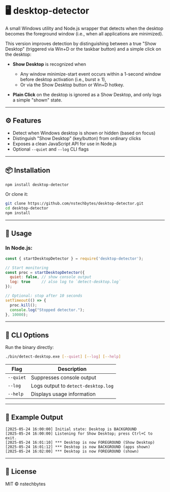 # 🖥️ desktop-detector

A small Windows utility and Node.js wrapper that detects when the desktop becomes the foreground window (i.e., when all applications are minimized).

This version improves detection by distinguishing between a true "Show Desktop" (triggered via Win+D or the taskbar button) and a simple click on the desktop:

* **Show Desktop** is recognized when

  * Any window minimize-start event occurs within a 1-second window before desktop activation (i.e., burst ≥ 1),
  * Or via the Show Desktop button or Win+D hotkey.
* **Plain Click** on the desktop is ignored as a Show Desktop, and only logs a simple "shown" state.

---

## ⚙️ Features

* Detect when Windows desktop is shown or hidden (based on focus)
* Distinguish "Show Desktop" (key/button) from ordinary clicks
* Exposes a clean JavaScript API for use in Node.js
* Optional `--quiet` and `--log` CLI flags

---

## 📦 Installation

```bash
npm install desktop-detector
```

Or clone it:

```bash
git clone https://github.com/nstechbytes/desktop-detector.git
cd desktop-detector
npm install
```

---

## 🚀 Usage

### In Node.js:

```js
const { startDesktopDetector } = require('desktop-detector');

// Start monitoring
const proc = startDesktopDetector({
  quiet: false, // show console output
  log: true     // also log to `detect-desktop.log`
});

// Optional: stop after 10 seconds
setTimeout(() => {
  proc.kill();
  console.log("Stopped detector.");
}, 10000);
```

---

## 🧰 CLI Options

Run the binary directly:

```bash
./bin/detect-desktop.exe [--quiet] [--log] [--help]
```

| Flag      | Description                         |
| --------- | ----------------------------------- |
| `--quiet` | Suppresses console output           |
| `--log`   | Logs output to `detect-desktop.log` |
| `--help`  | Displays usage information          |

---

## 🧪 Example Output

```
[2025-05-24 16:00:00] Initial state: Desktop is BACKGROUND
[2025-05-24 16:00:00] Listening for Show Desktop; press Ctrl+C to exit.
[2025-05-24 16:01:10] *** Desktop is now FOREGROUND (Show Desktop)
[2025-05-24 16:01:12] *** Desktop is now BACKGROUND (apps shown)
[2025-05-24 16:02:00] *** Desktop is now FOREGROUND (shown)
```

---

## 📜 License

MIT © nstechbytes
